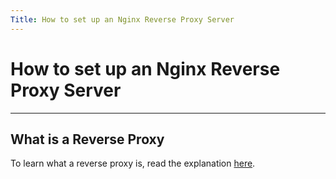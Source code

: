 ```yaml
---
Title: How to set up an Nginx Reverse Proxy Server
---
```


# How to set up an Nginx Reverse Proxy Server
___

## What is a Reverse Proxy

To learn what a reverse proxy is, read the explanation [here](/Explanations/).

